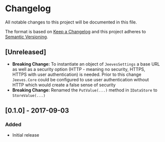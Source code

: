 # Changelog

All notable changes to this project will be documented in this file.

The format is based on [Keep a Changelog](http://keepachangelog.com/en/1.0.0/) and this project adheres to [Semantic Versioning](http://semver.org/spec/v2.0.0.html).

## [Unreleased]

- **Breaking Change:** To instantiate an object of `JeevesSettings` a base URL as well as a security option (HTTP - meaning no security, HTTPS, HTTPS with user authentication) is needed. Prior to this change `Jeeves.Core` could be configured to use user authentication without HTTP which would create a false sense of security
- **Breaking Change:** Renamed the `PutValue(...)` method in `IDataStore` to `StoreValue(...)`

## [0.1.0] - 2017-09-03

### Added

- Initial release
